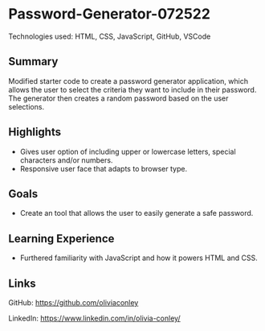 # Password-Generator-072522

Technologies used: HTML, CSS, JavaScript, GitHub, VSCode
## Summary 
Modified starter code to create a password generator application, which allows the user to select the criteria they want to include in their password. The generator then creates a random password based on the user selections.

## Highlights
* Gives user option of including upper or lowercase letters, special characters and/or numbers.
* Responsive user face that adapts to browser type.

## Goals 

* Create an tool that allows the user to easily generate a safe password.

## Learning Experience

* Furthered familiarity with JavaScript and how it powers HTML and CSS.

## Links

GitHub: https://github.com/oliviaconley

LinkedIn: https://www.linkedin.com/in/olivia-conley/